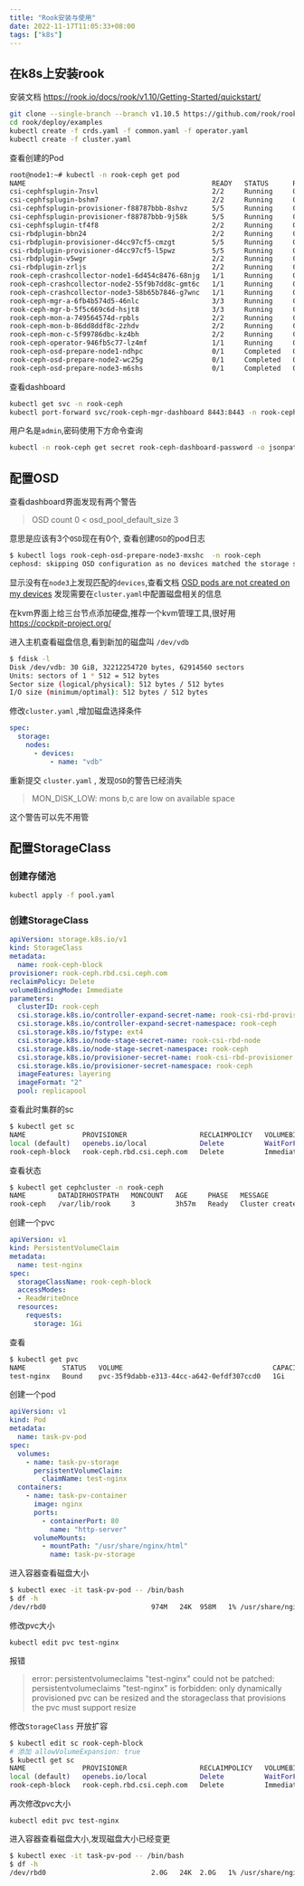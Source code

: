 ```yaml
---
title: "Rook安装与使用"
date: 2022-11-17T11:05:33+08:00
tags: ["k8s"]
---
```


## 在k8s上安装rook

安装文档 https://rook.io/docs/rook/v1.10/Getting-Started/quickstart/

```bash
git clone --single-branch --branch v1.10.5 https://github.com/rook/rook.git
cd rook/deploy/examples
kubectl create -f crds.yaml -f common.yaml -f operator.yaml
kubectl create -f cluster.yaml
```

查看创建的Pod

```bash
root@node1:~# kubectl -n rook-ceph get pod
NAME                                              READY   STATUS      RESTARTS   AGE
csi-cephfsplugin-7nsvl                            2/2     Running     0          2m19s
csi-cephfsplugin-bshm7                            2/2     Running     0          2m19s
csi-cephfsplugin-provisioner-f88787bbb-8shvz      5/5     Running     0          2m19s
csi-cephfsplugin-provisioner-f88787bbb-9j58k      5/5     Running     0          2m19s
csi-cephfsplugin-tf4f8                            2/2     Running     0          2m19s
csi-rbdplugin-bbn24                               2/2     Running     0          2m20s
csi-rbdplugin-provisioner-d4cc97cf5-cmzgt         5/5     Running     0          2m19s
csi-rbdplugin-provisioner-d4cc97cf5-l5pwz         5/5     Running     0          2m19s
csi-rbdplugin-v5wgr                               2/2     Running     0          2m20s
csi-rbdplugin-zrljs                               2/2     Running     0          2m20s
rook-ceph-crashcollector-node1-6d454c8476-68njg   1/1     Running     0          89s
rook-ceph-crashcollector-node2-55f9b7dd8c-gmt6c   1/1     Running     0          70s
rook-ceph-crashcollector-node3-58b65b7846-g7wnc   1/1     Running     0          89s
rook-ceph-mgr-a-6fb4b574d5-46nlc                  3/3     Running     0          89s
rook-ceph-mgr-b-5f5c669c6d-hsjt8                  3/3     Running     0          89s
rook-ceph-mon-a-749564574d-rpbls                  2/2     Running     0          2m13s
rook-ceph-mon-b-86dd8ddf8c-2zhdv                  2/2     Running     0          109s
rook-ceph-mon-c-5f99786dbc-kz4bh                  2/2     Running     0          100s
rook-ceph-operator-946fb5c77-lz4mf                1/1     Running     0          4m42s
rook-ceph-osd-prepare-node1-ndhpc                 0/1     Completed   0          42s
rook-ceph-osd-prepare-node2-wc25g                 0/1     Completed   0          39s
rook-ceph-osd-prepare-node3-m6shs                 0/1     Completed   0          36s
```

查看dashboard

```bash
kubectl get svc -n rook-ceph
kubectl port-forward svc/rook-ceph-mgr-dashboard 8443:8443 -n rook-ceph --address="0.0.0.0"
```

用户名是`admin`,密码使用下方命令查询

```bash
kubectl -n rook-ceph get secret rook-ceph-dashboard-password -o jsonpath="{['data']['password']}" | base64 --decode && echo
```



## 配置OSD

查看dashboard界面发现有两个警告

> OSD count 0 < osd_pool_default_size 3

意思是应该有3个`OSD`现在有0个, 查看创建`OSD`的pod日志

```bash
$ kubectl logs rook-ceph-osd-prepare-node3-mxshc  -n rook-ceph
cephosd: skipping OSD configuration as no devices matched the storage settings for this node "node3"
```

显示没有在`node3`上发现匹配的`devices`,查看文档 [OSD pods are not created on my devices](https://rook.io/docs/rook/v1.10/Troubleshooting/ceph-common-issues/#osd-pods-are-not-created-on-my-devices) 发现需要在`cluster.yaml`中配置磁盘相关的信息

在kvm界面上给三台节点添加硬盘,推荐一个kvm管理工具,很好用 https://cockpit-project.org/

进入主机查看磁盘信息,看到新加的磁盘叫 `/dev/vdb`

```bash
$ fdisk -l 
Disk /dev/vdb: 30 GiB, 32212254720 bytes, 62914560 sectors
Units: sectors of 1 * 512 = 512 bytes
Sector size (logical/physical): 512 bytes / 512 bytes
I/O size (minimum/optimal): 512 bytes / 512 bytes
```

修改`cluster.yaml` ,增加磁盘选择条件

```yaml
spec:
  storage: 
    nodes:
      - devices:
          - name: "vdb"
```

重新提交 `cluster.yaml` , 发现`OSD`的警告已经消失

> MON_DISK_LOW: mons b,c are low on available space

这个警告可以先不用管

## 配置StorageClass

### 创建存储池

```bash
kubectl apply -f pool.yaml 
```

### 创建StorageClass

```yaml
apiVersion: storage.k8s.io/v1
kind: StorageClass
metadata:
  name: rook-ceph-block
provisioner: rook-ceph.rbd.csi.ceph.com
reclaimPolicy: Delete
volumeBindingMode: Immediate
parameters:
  clusterID: rook-ceph
  csi.storage.k8s.io/controller-expand-secret-name: rook-csi-rbd-provisioner
  csi.storage.k8s.io/controller-expand-secret-namespace: rook-ceph
  csi.storage.k8s.io/fstype: ext4
  csi.storage.k8s.io/node-stage-secret-name: rook-csi-rbd-node
  csi.storage.k8s.io/node-stage-secret-namespace: rook-ceph
  csi.storage.k8s.io/provisioner-secret-name: rook-csi-rbd-provisioner
  csi.storage.k8s.io/provisioner-secret-namespace: rook-ceph
  imageFeatures: layering
  imageFormat: "2"
  pool: replicapool
```

查看此时集群的sc

```bash
$ kubectl get sc
NAME              PROVISIONER                  RECLAIMPOLICY   VOLUMEBINDINGMODE      ALLOWVOLUMEEXPANSION   AGE
local (default)   openebs.io/local             Delete          WaitForFirstConsumer   false                  4h35m
rook-ceph-block   rook-ceph.rbd.csi.ceph.com   Delete          Immediate              false                  7m6s
```

查看状态

```bash
$ kubectl get cephcluster -n rook-ceph
NAME        DATADIRHOSTPATH   MONCOUNT   AGE     PHASE   MESSAGE                        HEALTH        EXTERNAL
rook-ceph   /var/lib/rook     3          3h57m   Ready   Cluster created successfully   HEALTH_WARN 
```

创建一个pvc

```yaml
apiVersion: v1
kind: PersistentVolumeClaim
metadata:
  name: test-nginx
spec:
  storageClassName: rook-ceph-block
  accessModes:
  - ReadWriteOnce
  resources:
    requests:
      storage: 1Gi
```

查看

```bash
$ kubectl get pvc
NAME         STATUS   VOLUME                                     CAPACITY   ACCESS MODES   STORAGECLASS      AGE
test-nginx   Bound    pvc-35f9dabb-e313-44cc-a642-0efdf307ccd0   1Gi        RWO            rook-ceph-block   5m40s
```

创建一个pod

```yaml
apiVersion: v1
kind: Pod
metadata:
  name: task-pv-pod
spec:
  volumes:
    - name: task-pv-storage
      persistentVolumeClaim:
        claimName: test-nginx
  containers:
    - name: task-pv-container
      image: nginx
      ports:
        - containerPort: 80
          name: "http-server"
      volumeMounts:
        - mountPath: "/usr/share/nginx/html"
          name: task-pv-storage
```

进入容器查看磁盘大小

```bash
$ kubectl exec -it task-pv-pod -- /bin/bash
$ df -h
/dev/rbd0                          974M   24K  958M   1% /usr/share/nginx/html
```

修改pvc大小

```
kubectl edit pvc test-nginx
```
报错

> error: persistentvolumeclaims "test-nginx" could not be patched: persistentvolumeclaims "test-nginx" is forbidden: only dynamically provisioned pvc can be resized and the storageclass that provisions the pvc must support resize

修改`StorageClass` 开放扩容

```bash
$ kubectl edit sc rook-ceph-block
# 添加 allowVolumeExpansion: true
$ kubectl get sc
NAME              PROVISIONER                  RECLAIMPOLICY   VOLUMEBINDINGMODE      ALLOWVOLUMEEXPANSION   AGE
local (default)   openebs.io/local             Delete          WaitForFirstConsumer   false                  4h40m
rook-ceph-block   rook-ceph.rbd.csi.ceph.com   Delete          Immediate              true                   11m
```

再次修改pvc大小

```
kubectl edit pvc test-nginx
```

进入容器查看磁盘大小,发现磁盘大小已经变更

```bash
$ kubectl exec -it task-pv-pod -- /bin/bash
$ df -h
/dev/rbd0                          2.0G   24K  2.0G   1% /usr/share/nginx/html
```


